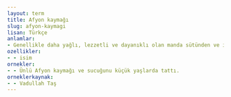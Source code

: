 ```yaml
---
layout: term
title: Afyon kaymağı
slug: afyon-kaymagi
lisan: Türkçe
anlamlar:
- Genellikle daha yağlı, lezzetli ve dayanıklı olan manda sütünden ve inek sütünden elde edilen, Afyon yöresine özgü bir kaymak türü
ozellikler:
- - isim
ornekler:
- - Ünlü Afyon kaymağı ve sucuğunu küçük yaşlarda tattı.
orneklerkaynak:
- - Vadullah Taş
---
```

